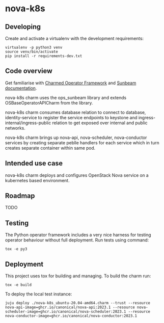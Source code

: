 # nova-k8s

## Developing

Create and activate a virtualenv with the development requirements:

    virtualenv -p python3 venv
    source venv/bin/activate
    pip install -r requirements-dev.txt

## Code overview

Get familiarise with [Charmed Operator Framework](https://juju.is/docs/sdk)
and [Sunbeam documentation](sunbeam-docs).

nova-k8s charm uses the ops\_sunbeam library and extends
OSBaseOperatorAPICharm from the library.

nova-k8s charm consumes database relation to connect to database,
identity-service to register the service endpoints to keystone
and ingress-internal/ingress-public relation to get exposed over
internal and public networks.

nova-k8s charm brings up nova-api, nova-scheduler, nova-conductor
services by creating separate peblle handlers for each service which
in turn creates separate container within same pod.

## Intended use case

nova-k8s charm deploys and configures OpenStack Nova service
on a kubernetes based environment.

## Roadmap

TODO

## Testing

The Python operator framework includes a very nice harness for testing
operator behaviour without full deployment. Run tests using command:

    tox -e py3

## Deployment

This project uses tox for building and managing. To build the charm
run:

    tox -e build

To deploy the local test instance:

    juju deploy ./nova-k8s_ubuntu-20.04-amd64.charm --trust --resource nova-api-image=ghcr.io/canonical/nova-api:2023.1 --resource nova-scheduler-image=ghcr.io/canonical/nova-scheduler:2023.1 --resource nova-conductor-image=ghcr.io/canonical/nova-conductor:2023.1

<!-- LINKS -->

[sunbeam-docs]: https://opendev.org/openstack/charm-ops-sunbeam/src/branch/main/README.rst
